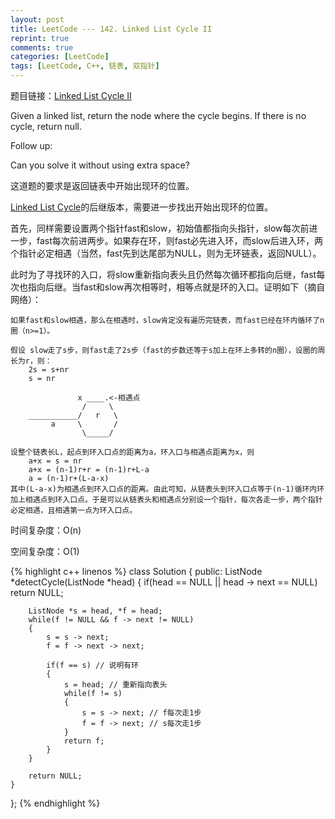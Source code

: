 ```yaml
---
layout: post
title: LeetCode --- 142. Linked List Cycle II
reprint: true
comments: true
categories: [LeetCode]
tags: [LeetCode, C++, 链表, 双指针]
---
```



题目链接：[Linked List Cycle II](https://oj.leetcode.com/problems/linked-list-cycle-ii/ ) 

Given a linked list, return the node where the cycle begins. If there is no cycle, return null. 

Follow up: 

Can you solve it without using extra space? 

这道题的要求是返回链表中开始出现环的位置。

[Linked List Cycle](http://www.makuiyu.cn/2015/04/LeetCode_141.%20Linked%20List%20Cycle/ )的后继版本，需要进一步找出开始出现环的位置。

首先，同样需要设置两个指针fast和slow，初始值都指向头指针，slow每次前进一步，fast每次前进两步。如果存在环，则fast必先进入环，而slow后进入环，两个指针必定相遇（当然，fast先到达尾部为NULL，则为无环链表，返回NULL）。

此时为了寻找环的入口，将slow重新指向表头且仍然每次循环都指向后继，fast每次也指向后继。当fast和slow再次相等时，相等点就是环的入口。证明如下（摘自网络）：

    如果fast和slow相遇，那么在相遇时，slow肯定没有遍历完链表，而fast已经在环内循环了n圈（n>=1）。
    
    假设 slow走了s步，则fast走了2s步（fast的步数还等于s加上在环上多转的n圈），设圈的周长为r，则：
        2s = s+nr
        s = nr
    
                   x ____.<-相遇点
                    /     \
        ___________/   r   \
             a     \       /
                    \_____/
    
    设整个链表长L，起点到环入口点的距离为a，环入口与相遇点距离为x，则
        a+x = s = nr
        a+x = (n-1)r+r = (n-1)r+L-a
        a = (n-1)r+(L-a-x)
    其中(L-a-x)为相遇点到环入口点的距离。由此可知，从链表头到环入口点等于(n-1)循环内环加上相遇点到环入口点。于是可以从链表头和相遇点分别设一个指针，每次各走一步，两个指针必定相遇，且相遇第一点为环入口点。

时间复杂度：O(n)

空间复杂度：O(1)

{% highlight c++ linenos %}
class Solution
{
public:
    ListNode *detectCycle(ListNode *head)
    {
        if(head == NULL || head -> next == NULL)
            return NULL;
        
        ListNode *s = head, *f = head;
        while(f != NULL && f -> next != NULL)
        {
            s = s -> next;
            f = f -> next -> next;
            
            if(f == s) // 说明有环
            {
                s = head; // 重新指向表头
                while(f != s)
                {
                    s = s -> next; // f每次走1步
                    f = f -> next; // s每次走1步
                }
                return f;
            }
        }
        
        return NULL;
    }
};
{% endhighlight %}
